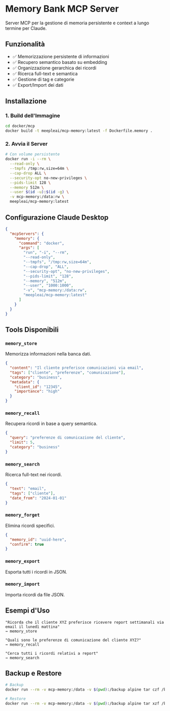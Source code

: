 # Memory Bank MCP Server

Server MCP per la gestione di memoria persistente e context a lungo termine per Claude.

## Funzionalità

- ✅ Memorizzazione persistente di informazioni
- ✅ Recupero semantico basato su embedding
- ✅ Organizzazione gerarchica dei ricordi
- ✅ Ricerca full-text e semantica
- ✅ Gestione di tag e categorie
- ✅ Export/Import dei dati

## Installazione

### 1. Build dell'Immagine

```bash
cd docker/mcp
docker build -t meepleai/mcp-memory:latest -f Dockerfile.memory .
```

### 2. Avvia il Server

```bash
# Con volume persistente
docker run -i --rm \
  --read-only \
  --tmpfs /tmp:rw,size=64m \
  --cap-drop ALL \
  --security-opt no-new-privileges \
  --pids-limit 128 \
  --memory 512m \
  --user $(id -u):$(id -g) \
  -v mcp-memory:/data:rw \
  meepleai/mcp-memory:latest
```

## Configurazione Claude Desktop

```json
{
  "mcpServers": {
    "memory": {
      "command": "docker",
      "args": [
        "run", "-i", "--rm",
        "--read-only",
        "--tmpfs", "/tmp:rw,size=64m",
        "--cap-drop", "ALL",
        "--security-opt", "no-new-privileges",
        "--pids-limit", "128",
        "--memory", "512m",
        "--user", "1000:1000",
        "-v", "mcp-memory:/data:rw",
        "meepleai/mcp-memory:latest"
      ]
    }
  }
}
```

## Tools Disponibili

### `memory_store`
Memorizza informazioni nella banca dati.

```json
{
  "content": "Il cliente preferisce comunicazioni via email",
  "tags": ["cliente", "preferenze", "comunicazione"],
  "category": "business",
  "metadata": {
    "client_id": "12345",
    "importance": "high"
  }
}
```

### `memory_recall`
Recupera ricordi in base a query semantica.

```json
{
  "query": "preferenze di comunicazione del cliente",
  "limit": 5,
  "category": "business"
}
```

### `memory_search`
Ricerca full-text nei ricordi.

```json
{
  "text": "email",
  "tags": ["cliente"],
  "date_from": "2024-01-01"
}
```

### `memory_forget`
Elimina ricordi specifici.

```json
{
  "memory_id": "uuid-here",
  "confirm": true
}
```

### `memory_export`
Esporta tutti i ricordi in JSON.

### `memory_import`
Importa ricordi da file JSON.

## Esempi d'Uso

```
"Ricorda che il cliente XYZ preferisce ricevere report settimanali via email il lunedì mattina"
→ memory_store

"Quali sono le preferenze di comunicazione del cliente XYZ?"
→ memory_recall

"Cerca tutti i ricordi relativi a report"
→ memory_search
```

## Backup e Restore

```bash
# Backup
docker run --rm -v mcp-memory:/data -v $(pwd):/backup alpine tar czf /backup/memory-backup.tar.gz /data

# Restore
docker run --rm -v mcp-memory:/data -v $(pwd):/backup alpine tar xzf /backup/memory-backup.tar.gz
```
